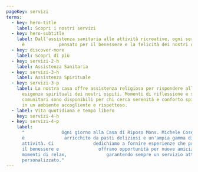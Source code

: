 ```yaml
---
pageKey: servizi
terms:
  - key: hero-title
    label: Scopri i nostri servizi
  - key: hero-subtitle
    label: Dall'assistenza sanitaria alle attività ricreative, ogni servizio
      è             pensato per il benessere e la felicità dei nostri ospiti.
  - key: discover-more
    label: Scopri di più
  - key: servizi-2-h
    label: Assistenza Sanitaria
  - key: servizi-3-h
    label: Assistenza Spirituale
  - key: servizi-3-p
    label: La nostra casa offre assistenza religiosa per rispondere alle diverse
      esigenze spirituali dei nostri ospiti. Momenti di riflessione e servizi
      comunitari sono disponibili per chi cerca serenità e conforto spirituale
      in un ambiente accogliente e rispettoso.
  - label: Vita quotidiana e tempo libero
    key: servizi-4-h
  - key: servizi-4-p
    label:
      "              Ogni giorno alla Casa di Riposo Mons. Michele Cosentino
      è               arricchito da pasti deliziosi e un'ampia gamma di
      attività. Ci               dedichiamo a fornire esperienze che promuovano
      il benessere e               offrano opportunità per nuove amicizie e
      momenti di relax,               garantendo sempre un servizio attento e
      personalizzato."
---
```

